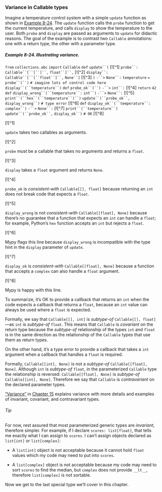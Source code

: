 ### Variance in Callable types

Imagine a temperature control system with a simple `update` function as shown in [Example 8-24](#callable_variance_ex). The `update` function calls the `probe` function to get the current temperature, and calls `display` to show the temperature to the user. Both `probe` and `display` are passed as arguments to `update` for didactic reasons. The goal of the example is to contrast two `Callable` annotations: one with a return type, the other with a parameter type.

##### Example 8-24. Illustrating variance.

`from` `collections.abc` `import` `Callable`
`def` `update``(`  [![^1]
        `probe``:` `Callable``[``[``]``,` `float``]``,`  [![^2]
        `display``:` `Callable``[``[``float``]``,` `None``]`  [![^3]
    `)` `-``>` `None``:`
    `temperature` `=` `probe``(``)`
    `# imagine lots of control code here`
    `display``(``temperature``)`
`def` `probe_ok``(``)` `-``>` `int``:`  [![^4]
    `return` `42`
`def` `display_wrong``(``temperature``:` `int``)` `-``>` `None``:`  [![^5]
    `print``(``hex``(``temperature``)``)`
`update``(``probe_ok``,` `display_wrong``)`  `# type error`  [![^6]
`def` `display_ok``(``temperature``:` `complex``)` `-``>` `None``:`  [![^7]
    `print``(``temperature``)`
`update``(``probe_ok``,` `display_ok``)`  `# OK`  [![^8]

[![^1]

`update` takes two callables as arguments.

[![^2]

`probe` must be a callable that takes no arguments and returns a `float`.

[![^3]

`display` takes a `float` argument and returns `None`.

[![^4]

`probe_ok` is _consistent-with_ `Callable[[], float]` because returning an `int` does not break code that expects a `float`.

[![^5]

`display_wrong` is not _consistent-with_ `Callable[[float], None]` because there’s no guarantee that a function that expects an `int` can handle a `float`; for example, Python’s `hex` function accepts an `int` but rejects a `float`.

[![^6]

Mypy flags this line because `display_wrong` is incompatible with the type hint in the `display` parameter of `update`.

[![^7]

`display_ok` is _consistent-with_ `Callable[[float], None]` because a function that accepts a `complex` can also handle a `float` argument.

[![^8]

Mypy is happy with this line.

To summarize, it’s OK to provide a callback that returns an `int` when the code expects a callback that returns a `float`, because an `int` value can always be used where a `float` is expected.

Formally, we say that `Callable[[], int]` is _subtype-of_ `Callable[[], float]`—as `int` is _subtype-of_ `float`. This means that `Callable` is _covariant_ on the return type because the _subtype-of_ relationship of the types `int` and `float` is in the same direction as the relationship of the `Callable` types that use them as return types.

On the other hand, it’s a type error to provide a callback that takes a `int` argument when a callback that handles a `float` is required.

Formally, `Callable[[int], None]` is not a _subtype-of_ `Callable[[float], None]`. Although `int` is _subtype-of_ `float`, in the parameterized `Callable` type the relationship is reversed: `Callable[[float], None]` is _subtype-of_ `Callable[[int], None]`. Therefore we say that `Callable` is _contravariant_ on the declared parameter types.

[“Variance”](ch15.html#variance_sec) in [Chapter 15](ch15.html#more_types_ch) explains variance with more details and examples of invariant, covariant, and contravariant types.

###### Tip

For now, rest assured that most parameterized generic types are _invariant_, therefore simpler. For example, if I declare `scores: list[float]`, that tells me exactly what I can assign to `scores`. I can’t assign objects declared as `list[int]` or `list[complex]`:

- A `list[int]` object is not acceptable because it cannot hold `float` values which my code may need to put into `scores`.
    
- A `list[complex]` object is not acceptable because my code may need to sort `scores` to find the median, but `complex` does not provide `__lt__`, therefore `list[complex]` is not sortable.
    

Now we get to the last special type we’ll cover in this chapter.